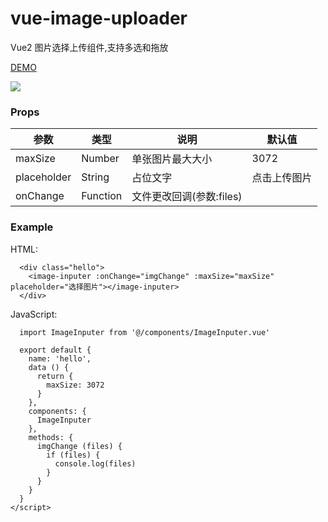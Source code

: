 # vue-image-uploader

Vue2 图片选择上传组件,支持多选和拖放

[DEMO](http://haoduoyu.cc/vue-image-uploader/)

![](./static/demo.png)

### Props

| 参数 | 类型| 说明 |默认值 |
|------- |--------| ------|-------|
| maxSize|Number| 单张图片最大大小|3072|
| placeholder|String| 占位文字|点击上传图片|
| onChange|Function| 文件更改回调(参数:files)|

### Example

HTML:

```
  <div class="hello">
    <image-inputer :onChange="imgChange" :maxSize="maxSize" placeholder="选择图片"></image-inputer>
  </div>
```

JavaScript:

```
  import ImageInputer from '@/components/ImageInputer.vue'

  export default {
    name: 'hello',
    data () {
      return {
        maxSize: 3072
      }
    },
    components: {
      ImageInputer
    },
    methods: {
      imgChange (files) {
        if (files) {
          console.log(files)
        }
      }
    }
  }
</script>
```
